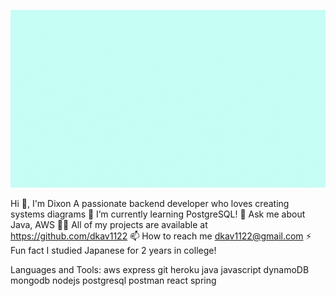 ![Hey There!](https://github.com/dkav1122/dkav1122/blob/main/README%20BIO.gif)


Hi 👋, I'm Dixon
A passionate backend developer who loves creating systems diagrams
🌱 I’m currently learning PostgreSQL!
💬 Ask me about Java, AWS
👨‍💻 All of my projects are available at https://github.com/dkav1122
📫 How to reach me dkav1122@gmail.com
⚡ Fun fact I studied Japanese for 2 years in college!

Languages and Tools:
aws
express
git
heroku
java
javascript
dynamoDB
mongodb
nodejs
postgresql
postman
react
spring
 
